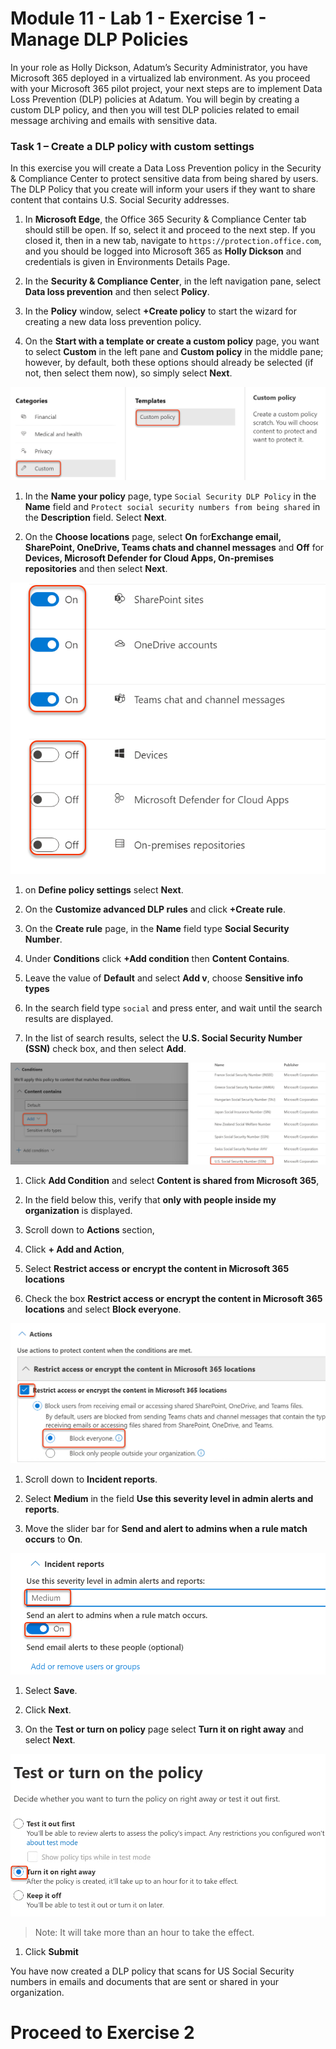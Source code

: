 # Module 11 - Lab 1 - Exercise 1 - Manage DLP Policies  


In your role as Holly Dickson, Adatum’s Security Administrator, you have Microsoft 365 deployed in a virtualized lab environment. As you proceed with your Microsoft 365 pilot project, your next steps are to implement Data Loss Prevention (DLP) policies at Adatum. You will begin by creating a custom DLP policy, and then you will test DLP policies related to email message archiving and emails with sensitive data. 

### Task 1 – Create a DLP policy with custom settings

In this exercise you will create a Data Loss Prevention policy in the Security & Compliance Center to protect sensitive data from being shared by users. The DLP Policy that you create will inform your users if they want to share content that contains U.S. Social Security addresses. 

1. In **Microsoft Edge**, the Office 365 Security & Compliance Center tab should still be open. If so, select it and proceed to the next step. If you closed it, then in a new tab, navigate to `https://protection.office.com`, and you should be logged into Microsoft 365 as **Holly Dickson** and credentials is given in Environments Details Page. 


1. In the **Security &amp; Compliance Center**, in the left navigation pane, select **Data loss prevention** and then select **Policy**.

1. In the **Policy** window, select **+Create policy** to start the wizard for creating a new data loss prevention policy.

1. On the **Start with a template or create a custom policy** page, you want to select **Custom** in the left pane and **Custom policy** in the middle pane; however, by default, both these options should already be selected (if not, then select them now), so simply select **Next**.

  ![](../Media/136.png)

1. In the **Name your policy** page, type `Social Security DLP Policy` in the **Name** field and `Protect social security numbers from being shared` in the **Description** field. Select **Next**.

1. On the **Choose locations** page, select **On** for**Exchange email, SharePoint, OneDrive, Teams chats and channel messages** and **Off** for **Devices, Microsoft Defender for Cloud Apps, On-premises repositories** and then select **Next**.

  ![](../Media/137.png)

1. on **Define policy settings** select **Next**.

1. On the  **Customize advanced DLP rules** and click **+Create rule**.

1. On the **Create rule** page, in the **Name** field type **Social Security Number**.

1. Under **Conditions** click **+Add condition** then **Content Contains**.

1. Leave the value of **Default** and select **Add v**, choose **Sensitive info types**

1. In the search field type `social` and press enter, and wait until the search results are displayed.

1. In the list of search results, select the **U.S. Social Security Number (SSN)** check box, and then select **Add**.

  ![](../Media/138.png)

1. Click **Add Condition** and select **Content is shared from Microsoft 365**,

1. In the field below this, verify that **only with people inside my organization** is displayed.

1. Scroll down to **Actions** section,

1. Click **+ Add and Action**,

1. Select **Restrict access or encrypt the content in Microsoft 365 locations**

1. Check the box **Restrict access or encrypt the content in Microsoft 365 locations** and select **Block everyone**.

  ![](../Media/139.png)

1. Scroll down to **Incident reports**.

1. Select **Medium** in the field **Use this severity level in admin alerts and reports**.

1. Move the slider bar for **Send and alert to admins when a rule match occurs** to **On**.

  ![](../Media/140.png)

1. Select **Save**.

1. Click **Next**.

1. On the **Test or turn on policy** page select **Turn it on right away** and select **Next**.

  ![](../Media/141.png)
  
  >Note: It will take more than an hour to take the effect.

1. Click **Submit**

You have now created a DLP policy that scans for US Social Security numbers in emails and documents that are sent or shared in your organization.


# Proceed to Exercise 2 
